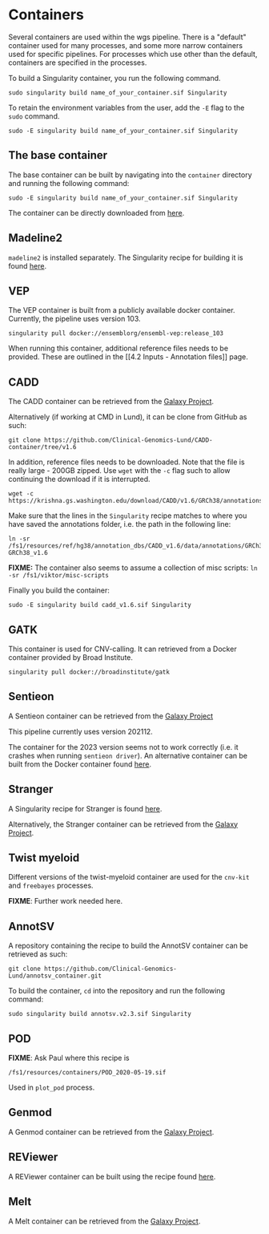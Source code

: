 # Containers

Several containers are used within the wgs pipeline. There is a "default" container used for many processes, and some more narrow containers used for specific pipelines. For processes which use other than the default, containers are specified in the processes.

To build a Singularity container, you run the following command.

```
sudo singularity build name_of_your_container.sif Singularity
```

To retain the environment variables from the user, add the `-E` flag to the `sudo` command.

```
sudo -E singularity build name_of_your_container.sif Singularity
```

## The base container

The base container can be built by navigating into the `container` directory and running the following command:

```
sudo -E singularity build name_of_your_container.sif Singularity
```

The container can be directly downloaded from [here](https://github.com/Clinical-Genomics-Lund/nextflow_wgs/blob/master/container/Singularity).

## Madeline2

`madeline2` is installed separately. The Singularity recipe for building it is found [here](https://github.com/Clinical-Genomics-Lund/nextflow_wgs/blob/master/container/Singularity_madeline2).

## VEP

The VEP container is built from a publicly available docker container. Currently, the pipeline uses version 103.

```
singularity pull docker://ensemblorg/ensembl-vep:release_103
```

When running this container, additional reference files needs to be provided. These are outlined in the [[4.2 Inputs - Annotation files]] page.

## CADD

The CADD container can be retrieved from the [Galaxy Project](https://depot.galaxyproject.org/singularity/). 


Alternatively (if working at CMD in Lund), it can be clone from GitHub as such:

```
git clone https://github.com/Clinical-Genomics-Lund/CADD-container/tree/v1.6
```

In addition, reference files needs to be downloaded. Note that the file is really large - 200GB zipped. Use `wget` with the `-c` flag such to allow continuing the download if it is interrupted.

```
wget -c https://krishna.gs.washington.edu/download/CADD/v1.6/GRCh38/annotationsGRCh38_v1.6.tar.gz
```

Make sure that the lines in the `Singularity` recipe matches to where you have saved the annotations folder, i.e. the path in the following line:

```
ln -sr /fs1/resources/ref/hg38/annotation_dbs/CADD_v1.6/data/annotations/GRCh38_v1.6 GRCh38_v1.6
```

**FIXME:** The container also seems to assume a collection of misc scripts: `ln -sr /fs1/viktor/misc-scripts`

Finally you build the container:

```
sudo -E singularity build cadd_v1.6.sif Singularity
```

## GATK

This container is used for CNV-calling. It can retrieved from a Docker container provided by Broad Institute.

```
singularity pull docker://broadinstitute/gatk
```

## Sentieon

A Sentieon container can be retrieved from the [Galaxy Project](https://depot.galaxyproject.org/singularity/)

This pipeline currently uses version 202112.

The container for the 2023 version seems not to work correctly (i.e. it crashes when running `sentieon driver`). An alternative container can be built from the Docker container found [here](https://github.com/Sentieon/sentieon-docker).

## Stranger

A Singularity recipe for Stranger is found [here](https://github.com/Clinical-Genomics-Lund/nextflow_wgs/blob/master/container/stranger/Singularity). 

Alternatively, the Stranger container can be retrieved from the [Galaxy Project](https://depot.galaxyproject.org/singularity/).

## Twist myeloid

Different versions of the twist-myeloid container are used for the `cnv-kit` and `freebayes` processes.

**FIXME**: Further work needed here.

## AnnotSV

A repository containing the recipe to build the AnnotSV container can be retrieved as such:

```
git clone https://github.com/Clinical-Genomics-Lund/annotsv_container.git
```

To build the container, `cd` into the repository and run the following command:

```
sudo singularity build annotsv.v2.3.sif Singularity
```

## POD

**FIXME**: Ask Paul where this recipe is

`/fs1/resources/containers/POD_2020-05-19.sif`

Used in `plot_pod` process.

## Genmod

A Genmod container can be retrieved from the [Galaxy Project](https://depot.galaxyproject.org/singularity/).

## REViewer

A REViewer container can be built using the recipe found [here](https://github.com/Clinical-Genomics-Lund/nextflow_wgs/tree/master/container/reviewer).

## Melt

A Melt container can be retrieved from the [Galaxy Project](https://depot.galaxyproject.org/singularity/).
